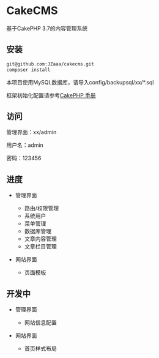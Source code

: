 # CakeCMS

基于CakePHP 3.7的内容管理系统

## 安装

```bash
git@github.com:JZaaa/cakecms.git
composer install
```

本项目使用MySQL数据库，请导入config/backupsql/xx/*.sql

框架初始化配置请参考[CakePHP 手册](https://book.cakephp.org/3.0/en/index.html)

## 访问
管理界面：xx/admin

用户名：admin

密码：123456

## 进度

- 管理界面
    - 路由/权限管理
    - 系统用户
    - 菜单管理
    - 数据库管理
    - 文章内容管理
    - 文章栏目管理

- 网站界面
    - 页面模板

## 开发中

- 管理界面
    - 网站信息配置

- 网站界面
    - 首页样式布局